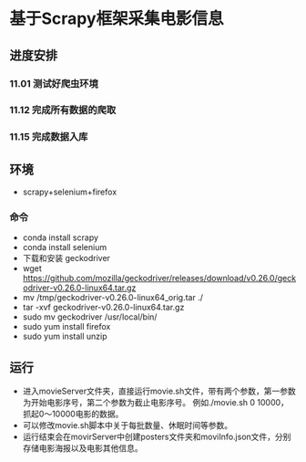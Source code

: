 # 基于Scrapy框架采集电影信息

## 进度安排
### 11.01 测试好爬虫环境
### 11.12 完成所有数据的爬取
### 11.15 完成数据入库


## 环境
- scrapy+selenium+firefox

### 命令
- conda install scrapy
- conda install selenium
- 下载和安装 geckodriver
- wget https://github.com/mozilla/geckodriver/releases/download/v0.26.0/geckodriver-v0.26.0-linux64.tar.gz
- mv /tmp/geckodriver-v0.26.0-linux64_orig.tar ./
- tar -xvf geckodriver-v0.26.0-linux64.tar.gz 
- sudo mv geckodriver /usr/local/bin/
- sudo yum install firefox
- sudo yum install unzip

## 运行
- 进入movieServer文件夹，直接运行movie.sh文件，带有两个参数，第一参数为开始电影序号，第二个参数为截止电影序号。
例如./movie.sh 0 10000，抓起0～10000电影的数据。
- 可以修改movie.sh脚本中关于每批数量、休眠时间等参数。
- 运行结束会在movirServer中创建posters文件夹和moviInfo.json文件，分别存储电影海报以及电影其他信息。
